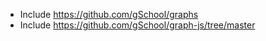 * Include https://github.com/gSchool/graphs
* Include https://github.com/gSchool/graph-js/tree/master

